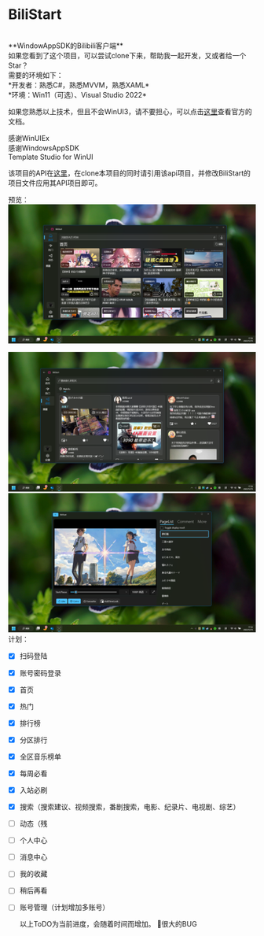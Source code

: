 # BiliStart
<br/>
**WindowAppSDK的Bilibili客户端**
<br/>
如果您看到了这个项目，可以尝试clone下来，帮助我一起开发，又或者给一个Star？
<br/>
需要的环境如下：
<br/>
*开发者：熟悉C#，熟悉MVVM，熟悉XAML*
<br/>
*环境：Win11（可选）、Visual Studio 2022*


如果您熟悉以上技术，但且不会WinUI3，请不要担心，可以点击[这里](https://learn.microsoft.com/zh-cn/windows/apps/winui/winui3/)查看官方的文档。


感谢WinUIEx
<br/>
感谢WindowsAppSDK
<br/>
Template Studio for WinUI


该项目的API在[这里](https://github.com/BlameTwo/BiliBiliAccount.git/)，在clone本项目的同时请引用该api项目，并修改BiliStart的项目文件应用其API项目即可。



预览：
![Home](preview/Home.png)
<br/>

![Home](preview/Dynamic.png)
<br/>
![Home](preview/PlayVideo.png)
<br/>
计划：

- [x] 扫码登陆

- [x] 账号密码登录

- [x] 首页

- [x] 热门

- [x] 排行榜

- [x] 分区排行

- [x] 全区音乐榜单

- [x] 每周必看

- [x] 入站必刷

- [x] 搜索（搜索建议、视频搜索，番剧搜索，电影、纪录片、电视剧、综艺）

- [ ] 动态（残

- [ ] 个人中心

- [ ] 消息中心

- [ ] 我的收藏

- [ ] 稍后再看

- [ ] 账号管理（计划增加多账号）
  
  以上ToDO为当前进度，会随着时间而增加。
🙌很大的BUG
